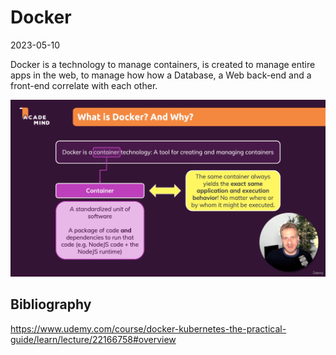 # Docker
2023-05-10

Docker is a technology to manage containers, is created to manage entire apps in the web, to manage how how a Database, a Web back-end and a front-end correlate with each other. 

![](img/Pasted%20image%2020230510090700.png)

## Bibliography

https://www.udemy.com/course/docker-kubernetes-the-practical-guide/learn/lecture/22166758#overview
